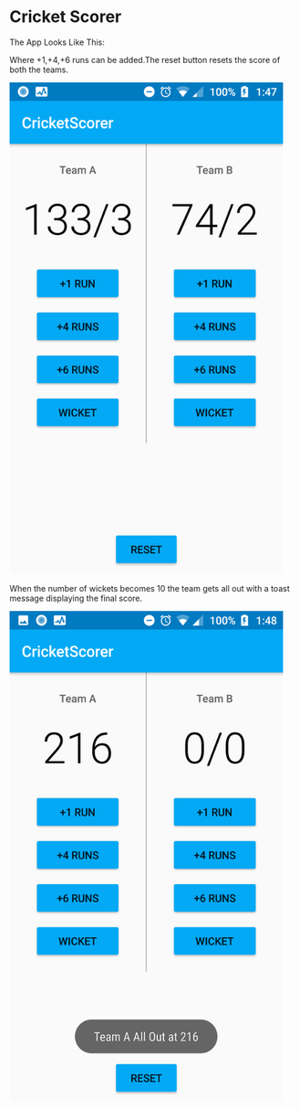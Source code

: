# Cricket Scorer

The App Looks Like This:

Where +1,+4,+6 runs can be added.The reset button resets the score of both the teams.

<img alt="ScreenShot Image 1" src = "img1.png" width="480" height="860">

When the number of wickets becomes 10 the team gets all out with a toast message displaying the final score.

<img alt="ScreenShot Image 2" src = "img2.png" width="480" height="860">
